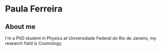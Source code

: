 # Paula Ferreira

## About me
I'm a PhD student in Physics at Universidade Federal do Rio de Janeiro, my research field is Cosmology.


## 
